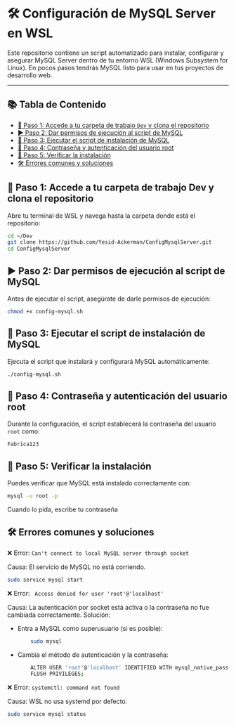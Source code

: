 # 🛠️ Configuración de MySQL Server en WSL

Este repositorio contiene un script automatizado para instalar, configurar y asegurar MySQL Server dentro de tu entorno WSL (Windows Subsystem for Linux). En pocos pasos tendrás MySQL listo para usar en tus proyectos de desarrollo web.

---

## 📚 Tabla de Contenido

- [📁 Paso 1: Accede a tu carpeta de trabajo `Dev` y clona el repositorio](#-paso-1-accede-a-tu-carpeta-de-trabajo-dev-y-clona-el-repositorio)
- [▶️ Paso 2: Dar permisos de ejecución al script de MySQL](#️-paso-2-dar-permisos-de-ejecución-al-script-de-mysql)
- [🚀 Paso 3: Ejecutar el script de instalación de MySQL](#-paso-3-ejecutar-el-script-de-instalación-de-mysql)
- [🔐 Paso 4: Contraseña y autenticación del usuario root](#-paso-4-contraseña-y-autenticación-del-usuario-root)
- [🧪 Paso 5: Verificar la instalación](#-paso-5-verificar-la-instalación)
- [🛠️ Errores comunes y soluciones](#️-errores-comunes-y-soluciones)

## 📁 Paso 1: Accede a tu carpeta de trabajo Dev y clona el repositorio
Abre tu terminal de WSL y navega hasta la carpeta donde está el repositorio:
```bash
cd ~/Dev
git clone https://github.com/Yesid-Ackerman/ConfigMysqlServer.git
cd ConfigMysqlServer
```

## ▶️ Paso 2: Dar permisos de ejecución al script de MySQL
Antes de ejecutar el script, asegúrate de darle permisos de ejecución:

```bash
chmod +x config-mysql.sh

```

## 🚀 Paso 3: Ejecutar el script de instalación de MySQL
Ejecuta el script que instalará y configurará MySQL automáticamente:

```bash
./config-mysql.sh

```

## 🔐 Paso 4: Contraseña y autenticación del usuario root
Durante la configuración, el script establecerá la contraseña del usuario `root` como:

```bash
Fabrica123
```

## 🧪 Paso 5: Verificar la instalación
Puedes verificar que MySQL está instalado correctamente con:

```bash
mysql -u root -p
```
Cuando lo pida, escribe tu contraseña

## 🛠️ Errores comunes y soluciones
❌ Error: `Can't connect to local MySQL server through socket`

Causa: El servicio de MySQL no está corriendo.
```bash
sudo service mysql start

```

❌ Error: ` Access denied for user 'root'@'localhost'`

Causa: La autenticación por socket está activa o la contraseña no fue cambiada correctamente.
Solución:

-  Entra a MySQL como superusuario (si es posible):
    ```bash
        sudo mysql
    ```
-  Cambia el método de autenticación y la contraseña:
    ```bash
        ALTER USER 'root'@'localhost' IDENTIFIED WITH mysql_native_password BY 'Fabrica123' 
        FLUSH PRIVILEGES;
    ```

❌ Error: `systemctl: command not found`

Causa: WSL no usa systemd por defecto.
```bash
sudo service mysql status
```

